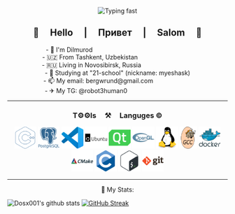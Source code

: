 <p align="center">
  <img src="https://media.tenor.com/tZ2Xd8LqAnMAAAAd/typing-fast.gif" alt="Typing fast" />
</p>

<div align="center">
  <h2>👋&nbsp;&nbsp;&nbsp;&nbsp;&nbsp;Hello&nbsp;&nbsp;&nbsp;&nbsp;&nbsp;|&nbsp;&nbsp;&nbsp;&nbsp;&nbsp;Привет&nbsp;&nbsp;&nbsp;&nbsp;&nbsp;|&nbsp;&nbsp;&nbsp;&nbsp;&nbsp;Salom&nbsp;&nbsp;&nbsp;&nbsp;&nbsp;👋</h2>
</div>
<div align="center">
  - 🥷 I'm Dilmurod&emsp;&emsp;&emsp;&emsp;&emsp;&emsp;&emsp;&emsp;&emsp;&emsp;&emsp;&emsp;&emsp;&emsp;&emsp;&ensp;&nbsp;<br>
  - 🇺🇿 From Tashkent, Uzbekistan&emsp;&emsp;&emsp;&emsp;&emsp;&emsp;&emsp;&emsp;&emsp;<br>
  - 🇷🇺 Living in Novosibirsk, Russia&emsp;&emsp;&emsp;&emsp;&emsp;&emsp;&emsp;&emsp;&ensp;<br>
  - 🌱 Studying at "21-school" (nickname: myeshask)<br>
  - 📫 My email: bergwrund@gmail.com&emsp;&emsp;&emsp;&emsp;&emsp;&emsp;&nbsp;<br>
  - ✈ My TG: @robot3human0&emsp;&emsp;&emsp;&emsp;&emsp;&emsp;&emsp;&emsp;&emsp;&emsp;&nbsp;
</div>


---
<div align="center">
<h3> T⚙⚙ls&nbsp;&nbsp;&nbsp;&nbsp;&nbsp;⚒&nbsp;&nbsp;&nbsp;&nbsp;&nbsp;Languges © </h3>
</div>

<div align="center">
  <img src="https://github.com/devicons/devicon/blob/master/icons/cplusplus/cplusplus-line.svg" title="Cpp" **alt="Cpp" width="50" height="50"/>
  <img src="https://github.com/devicons/devicon/blob/master/icons/postgresql/postgresql-plain-wordmark.svg" title="postgresql" **alt="postgresql" width="50" height="50"/>
  <img src="https://github.com/devicons/devicon/blob/master/icons/vscode/vscode-original.svg" title="vscode" **alt="vscode" width="50" height="50"/>
  <img src="https://github.com/devicons/devicon/blob/master/icons/ubuntu/ubuntu-plain-wordmark.svg" title="ubuntu" **alt="ubuntu" width="50" height="50"/>
  <img src="https://github.com/devicons/devicon/blob/master/icons/qt/qt-original.svg" title="qt" **alt="qt" width="50" height="50"/>
  <img src="https://github.com/devicons/devicon/blob/master/icons/opengl/opengl-original.svg" title="OpenGL" **alt="OpenGL" width="50" height="50"/>
  <img src="https://github.com/devicons/devicon/blob/master/icons/linux/linux-original.svg" title="Linux" **alt="Linux" width="50" height="50"/>
  <img src="https://github.com/devicons/devicon/blob/master/icons/gcc/gcc-original.svg" title="gcc" **alt="gcc" width="40" height="50"/>
  <img src="https://github.com/devicons/devicon/blob/master/icons/docker/docker-original-wordmark.svg" title="Doker" **alt="Doker" width="50" height="50"/>
  <img src="https://github.com/devicons/devicon/blob/master/icons/cmake/cmake-original-wordmark.svg" title="CMake" **alt="CMake" width="50" height="50"/>
  <img src="https://github.com/devicons/devicon/blob/master/icons/c/c-original.svg" title="C" **alt="C" width="50" height="50"/>
  <img src="https://github.com/devicons/devicon/blob/master/icons/bash/bash-original.svg" title="Bash" **alt="Bash" width="50" height="50"/>
  <img src="https://github.com/devicons/devicon/blob/master/icons/git/git-original-wordmark.svg" title="Git" **alt="Git" width="50" height="50"/>
</div>

---
<p align="center">💪 My Stats:</p>
  
![Dosx001's github stats](https://github-readme-stats-dosx001.vercel.app/api/?username=robot3human0&count_private=true&include_all_commits=true&show_icons=true&title_color=6с7&icon_color=00e7ff&text_color=9f9f9f&bg_color=151515) 
<a href="https://git.io/streak-stats"><img src="http://github-readme-streak-stats.herokuapp.com?user=robot3human0&theme=merko&border_radius=6" alt="GitHub Streak" /></a>
